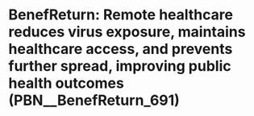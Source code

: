 # BenefReturn: __Remote healthcare reduces virus exposure, maintains healthcare access, and prevents further spread, improving public health outcomes__ (PBN__BenefReturn_691)

